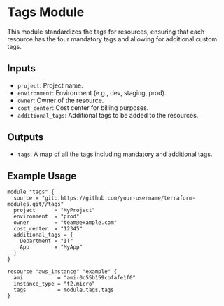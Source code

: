 # Tags Module

This module standardizes the tags for resources, ensuring that each resource has the four mandatory tags and allowing for additional custom tags.

## Inputs

- `project`: Project name.
- `environment`: Environment (e.g., dev, staging, prod).
- `owner`: Owner of the resource.
- `cost_center`: Cost center for billing purposes.
- `additional_tags`: Additional tags to be added to the resources.

## Outputs

- `tags`: A map of all the tags including mandatory and additional tags.

## Example Usage

```hcl
module "tags" {
  source = "git::https://github.com/your-username/terraform-modules.git//tags"
  project      = "MyProject"
  environment  = "prod"
  owner        = "team@example.com"
  cost_center  = "12345"
  additional_tags = {
    Department = "IT"
    App        = "MyApp"
  }
}

resource "aws_instance" "example" {
  ami           = "ami-0c55b159cbfafe1f0"
  instance_type = "t2.micro"
  tags          = module.tags.tags
}
